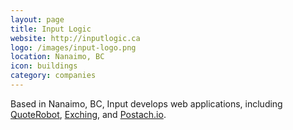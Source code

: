 ```yaml
---
layout: page
title: Input Logic
website: http://inputlogic.ca
logo: /images/input-logo.png
location: Nanaimo, BC
icon: buildings
category: companies
---
```


Based in Nanaimo, BC, Input develops web applications, including [QuoteRobot](http://quoterobot.com), [Exching](http://exching.com), and [Postach.io](http://postach.io).
